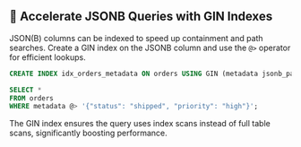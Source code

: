 ## 🧩 Accelerate JSONB Queries with GIN Indexes
JSON(B) columns can be indexed to speed up containment and path searches. Create a GIN index on the JSONB column and use the `@>` operator for efficient lookups.

```sql
CREATE INDEX idx_orders_metadata ON orders USING GIN (metadata jsonb_path_ops);

SELECT *
FROM orders
WHERE metadata @> '{"status": "shipped", "priority": "high"}';
```

The GIN index ensures the query uses index scans instead of full table scans, significantly boosting performance.